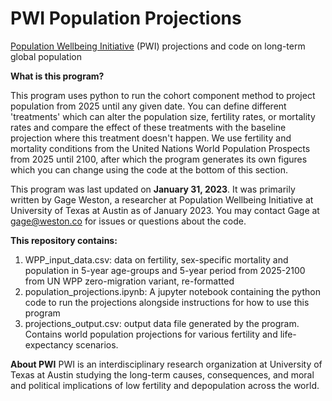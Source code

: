 # PWI Population Projections

[Population Wellbeing Initiative]([url](https://sites.utexas.edu/pwi/)) (PWI) projections and code on long-term global population

**What is this program?**

This program uses python to run the cohort component method to project population from 2025 until any given date. You can define different 'treatments' which can alter the population size, fertility rates, or mortality rates and compare the effect of these treatments with the baseline projection where this treatment doesn't happen. We use fertility and mortality conditions from the United Nations World Population Prospects from 2025 until 2100, after which the program generates its own figures which you can change using the code at the bottom of this section.

This program was last updated on **January 31, 2023**. It was primarily written by Gage Weston, a researcher at Population Wellbeing Initiative at University of Texas at Austin as of January 2023. You may contact Gage at gage@weston.co for issues or questions about the code.

**This repository contains:**
1. WPP_input_data.csv: data on fertility, sex-specific mortality and population in 5-year age-groups and 5-year period from 2025-2100 from UN WPP zero-migration variant, re-formatted 
2. population_projections.ipynb: A jupyter notebook containing the python code to run the projections alongside instructions for how to use this program
3. projections_output.csv: output data file generated by the program. Contains world population projections for various fertility and life-expectancy scenarios.

**About PWI**
PWI is an interdisciplinary research organization at University of Texas at Austin studying the long-term causes, consequences, and moral and political implications of low fertility and depopulation across the world.
